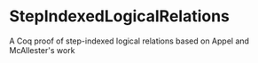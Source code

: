 # StepIndexedLogicalRelations
A Coq proof of step-indexed logical relations based on Appel and McAllester's work
